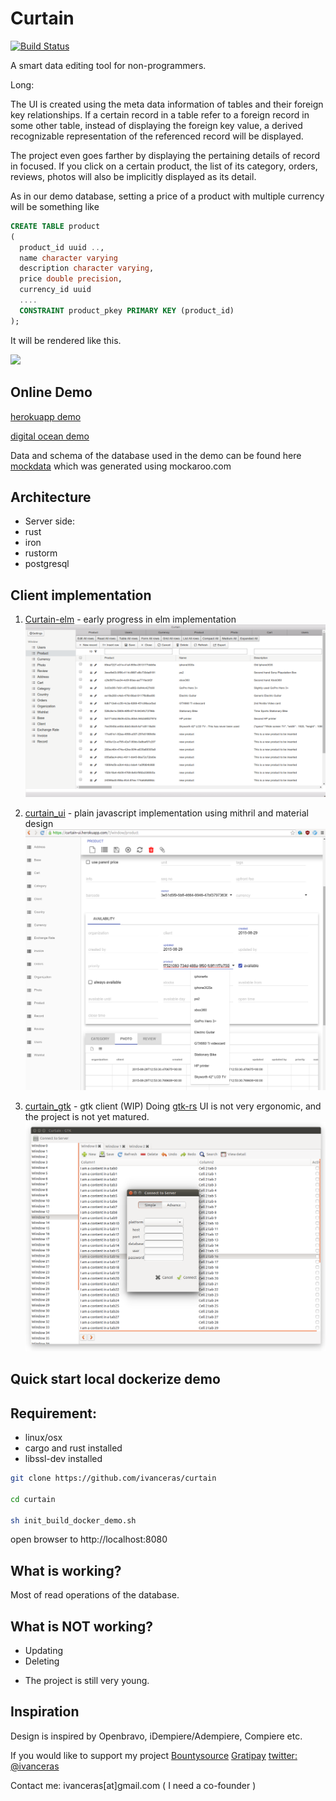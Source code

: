 # Curtain

[![Build Status](https://api.travis-ci.org/ivanceras/curtain.svg)](https://travis-ci.org/ivanceras/curtain)

A smart data editing tool for non-programmers.

Long:

The UI is created using the meta data information of tables and their foreign key relationships. If a certain record in a table refer to a foreign record in some other table, instead of displaying the foreign key value, a derived recognizable representation of the referenced record will be displayed.

The project even goes farther by displaying the pertaining details of record in focused.
If you click on a certain product, the list of its category, orders, reviews, photos will also be implicitly displayed as its detail.
 

As in our demo database, setting a price of a product with multiple currency will be something like

```sql
CREATE TABLE product
(
  product_id uuid ..,
  name character varying
  description character varying,
  price double precision,
  currency_id uuid
  ....
  CONSTRAINT product_pkey PRIMARY KEY (product_id)
);

```
It will be rendered like this.

![](https://raw.githubusercontent.com/ivanceras/curtain/master/screenshots/product.png)


## Online Demo

[herokuapp demo](http://curtain-elm.herokuapp.com)

[digital ocean demo](http://45.55.7.231:8080/)

Data and schema of the database used in the demo can be found here [mockdata](https://github.com/ivanceras/mockdata) which was generated using mockaroo.com


## Architecture
  - Server side:
   - rust
   - iron
   - rustorm
   - postgresql
  
## Client implementation
 1. [Curtain-elm](https://github.com/ivanceras/curtain-elm) - early progress in elm implementation
    ![](https://raw.githubusercontent.com/ivanceras/curtain-elm/master/screenshot.png)

 2. [curtain_ui](https://github.com/ivanceras/curtain_ui) - plain javascript implementation using mithril and material design
   ![](https://raw.githubusercontent.com/ivanceras/curtain_ui/master/screenshots/curtain_ui.png)

 3. [curtain_gtk](https://github.com/ivanceras/curtain_gtk) - gtk client (WIP) Doing [gtk-rs](https://github.com/gtk-rs/gtk) UI is not very ergonomic, and the project is not yet matured.
    ![](https://raw.githubusercontent.com/ivanceras/curtain_gtk/master/screenshot/client_side.png)

## Quick start local dockerize demo

## Requirement:
 - linux/osx
 - cargo and rust installed
 - libssl-dev installed

```sh
git clone https://github.com/ivanceras/curtain

cd curtain

sh init_build_docker_demo.sh

```
open browser to http://localhost:8080


## What is working?
Most of read operations of the database.

## What is NOT working?
 - Updating
 - Deleting

* The project is still very young. 




## Inspiration
Design is inspired by Openbravo, iDempiere/Adempiere, Compiere etc.


If you would like to support my project
[Bountysource](https://www.bountysource.com/teams/ivanceras)
[Gratipay](https://gratipay.com/~ivanceras/)
[twitter: @ivanceras](https://twitter.com/ivanceras)

Contact me: ivanceras[at]gmail.com ( I need a co-founder )

